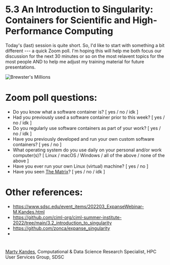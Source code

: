 # 5.3 An Introduction to Singularity: Containers for Scientific and High-Performance Computing

Today's (last) session is quite short. So, I'd like to start with something a bit different --- a quick Zoom poll. I'm hoping this will help me both focus our discussion for the next 30 minutes or so on the most relavent topics for the most people AND to help me adjust my training material for future presentations.  

![Brewster's Millions](https://image-cdn.neatoshop.com/styleimg/92820/none/navy/default/430563-20;1567795896y.jpg)

# Zoom poll questions:

- Do you know what a software container is? [ yes / no / idk ]
- Had you previously used a software container prior to this week? [ yes / no / idk ]
- Do you regularly use software containers as part of your work? [ yes / no / idk ]
- Have you previously developed and run your own custom software containers? [ yes / no ]
- What operating system do you use daily on your personal and/or work computer(s)? [ Linux / macOS / Windows / all of the above / none of the above ]
- Have you ever run your own Linux (virtual) machine? [ yes / no ]
- Have you seen [The Matrix](https://en.wikipedia.org/wiki/The_Matrix)? [ yes / no / idk ]

# Other references:
- https://www.sdsc.edu/event_items/202203_ExpanseWebinar-M.Kandes.html
- https://github.com/ciml-org/ciml-summer-institute-2022/tree/main/3.2_introduction_to_singularity
- https://github.com/zonca/expanse_singularity
- 
#

[Marty Kandes](https://github.com/mkandes), Computational & Data Science Research Specialist, HPC User Services Group, SDSC

